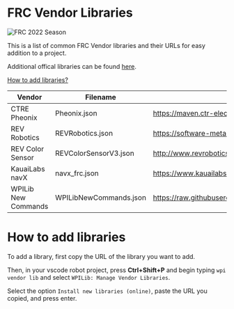 # FRC Vendor Libraries

![FRC 2022 Season](https://img.shields.io/badge/FRC-2022-blue?logo=FIRST&labelColor=black&logoColor=white)

This is a list of common FRC Vendor libraries and their URLs for easy addition to a project.

Additional offical libraries can be found [here](https://docs.wpilib.org/en/stable/docs/software/wpilib-overview/3rd-party-libraries.html).

[How to add libraries?](#how-to-add-libraries)

| Vendor              | Filename               | URL                                                                                                     |
| ------------------- | ---------------------- | ------------------------------------------------------------------------------------------------------- |
| CTRE Pheonix        | Pheonix.json           | https://maven.ctr-electronics.com/release/com/ctre/phoenix/Phoenix-latest.json                          |
| REV Robotics        | REVRobotics.json       | https://software-metadata.revrobotics.com/REVLib.json                                                   |
| REV Color Sensor    | REVColorSensorV3.json  | http://www.revrobotics.com/content/sw/color-sensor-v3/sdk/REVColorSensorV3.json                         |
| KauaiLabs navX      | navx_frc.json          | https://www.kauailabs.com/dist/frc/2022/navx_frc.json                                                   |
| WPILib New Commands | WPILibNewCommands.json | https://raw.githubusercontent.com/wpilibsuite/allwpilib/main/wpilibNewCommands/WPILibNewCommands.json   |

# How to add libraries

To add a library, first copy the URL of the library you want to add.

Then, in your vscode robot project, press **Ctrl+Shift+P** and begin typing `wpi vendor lib` and select `WPILib: Manage Vendor Libraries`.

Select the option `Install new libraries (online)`, paste the URL you copied, and press enter.
